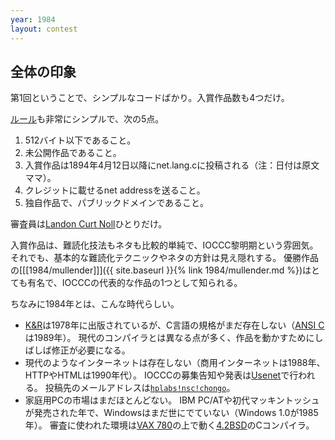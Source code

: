 ```yaml
---
year: 1984
layout: contest
---
```


## 全体の印象

第1回ということで、シンプルなコードばかり。入賞作品数も4つだけ。

[ルール](https://www.ioccc.org/1984/rules)も非常にシンプルで、次の5点。

1. 512バイト以下であること。
2. 未公開作品であること。
3. 入賞作品は1894年4月12日以降にnet.lang.cに投稿される（注：日付は原文ママ）。
4. クレジットに載せるnet addressを送ること。
5. 独自作品で、パブリックドメインであること。

審査員は[Landon Curt Noll](https://en.wikipedia.org/wiki/Landon_Curt_Noll)ひとりだけ。

入賞作品は、難読化技法もネタも比較的単純で、IOCCC黎明期という雰囲気。
それでも、基本的な難読化テクニックやネタの方針は見え隠れする。
優勝作品の[[[1984/mullender]]]({{ site.baseurl }}{% link 1984/mullender.md %})はとても有名で、IOCCCの代表的な作品の1つとして知られる。

ちなみに1984年とは、こんな時代らしい。

* [K&R](https://ja.wikipedia.org/wiki/%E3%83%97%E3%83%AD%E3%82%B0%E3%83%A9%E3%83%9F%E3%83%B3%E3%82%B0%E8%A8%80%E8%AA%9EC)は1978年に出版されているが、C言語の規格がまだ存在しない（[ANSI C](https://ja.wikipedia.org/wiki/ANSI_C)は1989年）。
  現代のコンパイラとは異なる点が多く、作品を動かすためにしばしば修正が必要になる。
* 現代のようなインターネットは存在しない（商用インターネットは1988年、HTTPやHTMLは1990年代）。
  IOCCCの募集告知や発表は[Usenet](https://en.wikipedia.org/wiki/Usenet)で行われる。
  投稿先のメールアドレスは[`hplabs!nsc!chongo`](https://en.wikipedia.org/wiki/UUCP#Bang_path)。
* 家庭用PCの市場はまだほとんどない。
  IBM PC/ATや初代マッキントッシュが発売された年で、Windowsはまだ世にでていない（Windows 1.0が1985年）。
  審査に使われた環境は[VAX 780](https://ja.wikipedia.org/wiki/VAX)の上で動く[4.2BSD](https://ja.wikipedia.org/wiki/BSD#VAX%E7%89%88)のCコンパイラ。
